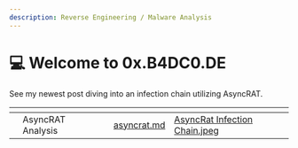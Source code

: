 ```yaml
---
description: Reverse Engineering / Malware Analysis
---
```


# 💻 Welcome to 0x.B4DC0.DE

See my newest post diving into an infection chain utilizing AsyncRAT.

<table data-view="cards"><thead><tr><th></th><th></th><th></th><th data-hidden data-card-target data-type="content-ref"></th><th data-hidden data-card-cover data-type="files"></th></tr></thead><tbody><tr><td></td><td>AsyncRAT Analysis</td><td></td><td><a href="asyncrat.md">asyncrat.md</a></td><td><a href=".gitbook/assets/AsyncRat Infection Chain.jpeg">AsyncRat Infection Chain.jpeg</a></td></tr></tbody></table>
